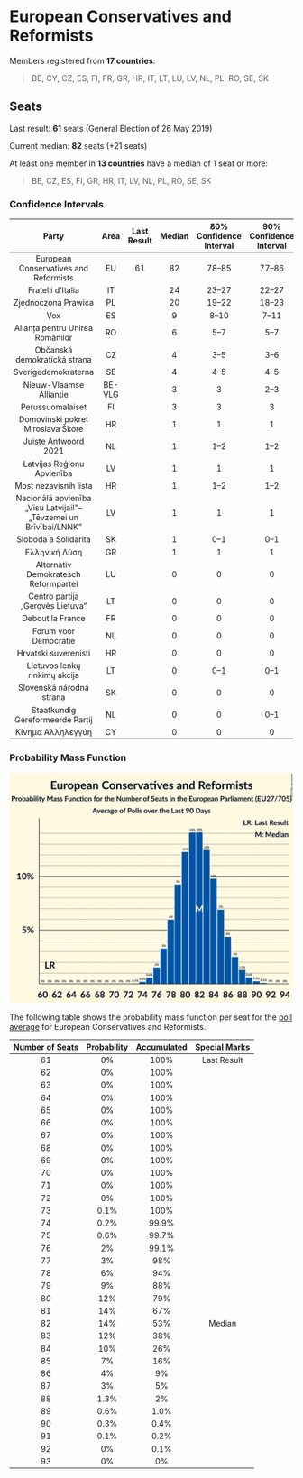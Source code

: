 # European Conservatives and Reformists

Members registered from **17 countries**:

> BE, CY, CZ, ES, FI, FR, GR, HR, IT, LT, LU, LV, NL, PL, RO, SE, SK

## Seats

Last result: **61** seats (General Election of 26 May 2019)

Current median: **82** seats (+21 seats)

At least one member in **13 countries** have a median of 1 seat or more:

> BE, CZ, ES, FI, GR, HR, IT, LV, NL, PL, RO, SE, SK

### Confidence Intervals

| Party | Area | Last Result | Median | 80% Confidence Interval | 90% Confidence Interval | 95% Confidence Interval | 99% Confidence Interval |
|:-----:|:----:|:-----------:|:------:|:-----------------------:|:-----------------------:|:-----------------------:|:-----------------------:|
| European Conservatives and Reformists | EU | 61 | 82 | 78–85 | 77–86 | 77–87 | 75–89 |
| Fratelli d’Italia | IT | | 24 | 23–27 | 22–27 | 22–28 | 21–29 |
| Zjednoczona Prawica | PL | | 20 | 19–22 | 18–23 | 18–23 | 17–24 |
| Vox | ES | | 9 | 8–10 | 7–11 | 7–11 | 7–11 |
| Alianța pentru Unirea Românilor | RO | | 6 | 5–7 | 5–7 | 5–7 | 5–8 |
| Občanská demokratická strana | CZ | | 4 | 3–5 | 3–6 | 3–6 | 3–6 |
| Sverigedemokraterna | SE | | 4 | 4–5 | 4–5 | 4–5 | 4–5 |
| Nieuw-Vlaamse Alliantie | BE-VLG | | 3 | 3 | 2–3 | 2–3 | 2–3 |
| Perussuomalaiset | FI | | 3 | 3 | 3 | 3 | 3 |
| Domovinski pokret Miroslava Škore | HR | | 1 | 1 | 1 | 1 | 1 |
| Juiste Antwoord 2021 | NL | | 1 | 1–2 | 1–2 | 1–2 | 1–2 |
| Latvijas Reģionu Apvienība | LV | | 1 | 1 | 1 | 1 | 1 |
| Most nezavisnih lista | HR | | 1 | 1–2 | 1–2 | 1–2 | 1–2 |
| Nacionālā apvienība „Visu Latvijai!”–„Tēvzemei un Brīvībai/LNNK” | LV | | 1 | 1 | 1 | 1 | 1 |
| Sloboda a Solidarita | SK | | 1 | 0–1 | 0–1 | 0–1 | 0–2 |
| Ελληνική Λύση | GR | | 1 | 1 | 1 | 1 | 0–1 |
| Alternativ Demokratesch Reformpartei | LU | | 0 | 0 | 0 | 0 | 0 |
| Centro partija „Gerovės Lietuva“ | LT | | 0 | 0 | 0 | 0 | 0 |
| Debout la France | FR | | 0 | 0 | 0 | 0 | 0 |
| Forum voor Democratie | NL | | 0 | 0 | 0 | 0 | 0 |
| Hrvatski suverenisti | HR | | 0 | 0 | 0 | 0 | 0 |
| Lietuvos lenkų rinkimų akcija | LT | | 0 | 0–1 | 0–1 | 0–1 | 0–1 |
| Slovenská národná strana | SK | | 0 | 0 | 0 | 0–1 | 0–1 |
| Staatkundig Gereformeerde Partij | NL | | 0 | 0 | 0–1 | 0–1 | 0–1 |
| Κίνημα Αλληλεγγύη | CY | | 0 | 0 | 0 | 0 | 0 |

### Probability Mass Function

![Graph with seats probability mass function not yet produced](average-2023-04-30-seats-pmf-europeanconservativesandreformists.png "Seats Probability Mass Function")

The following table shows the probability mass function per seat for the [poll average](average-2023-04-30.html) for European Conservatives and Reformists.

| Number of Seats | Probability | Accumulated | Special Marks |
|:---------------:|:-----------:|:-----------:|:-------------:|
| 61 | 0% | 100% | Last Result |
| 62 | 0% | 100% |  |
| 63 | 0% | 100% |  |
| 64 | 0% | 100% |  |
| 65 | 0% | 100% |  |
| 66 | 0% | 100% |  |
| 67 | 0% | 100% |  |
| 68 | 0% | 100% |  |
| 69 | 0% | 100% |  |
| 70 | 0% | 100% |  |
| 71 | 0% | 100% |  |
| 72 | 0% | 100% |  |
| 73 | 0.1% | 100% |  |
| 74 | 0.2% | 99.9% |  |
| 75 | 0.6% | 99.7% |  |
| 76 | 2% | 99.1% |  |
| 77 | 3% | 98% |  |
| 78 | 6% | 94% |  |
| 79 | 9% | 88% |  |
| 80 | 12% | 79% |  |
| 81 | 14% | 67% |  |
| 82 | 14% | 53% | Median |
| 83 | 12% | 38% |  |
| 84 | 10% | 26% |  |
| 85 | 7% | 16% |  |
| 86 | 4% | 9% |  |
| 87 | 3% | 5% |  |
| 88 | 1.3% | 2% |  |
| 89 | 0.6% | 1.0% |  |
| 90 | 0.3% | 0.4% |  |
| 91 | 0.1% | 0.2% |  |
| 92 | 0% | 0.1% |  |
| 93 | 0% | 0% |  |



